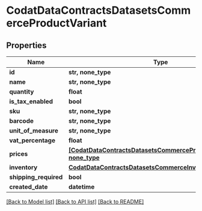 # CodatDataContractsDatasetsCommerceProductVariant


## Properties
Name | Type | Description | Notes
------------ | ------------- | ------------- | -------------
**id** | **str, none_type** |  | [optional] 
**name** | **str, none_type** |  | [optional] 
**quantity** | **float** |  | [optional] 
**is_tax_enabled** | **bool** |  | [optional] 
**sku** | **str, none_type** |  | [optional] 
**barcode** | **str, none_type** |  | [optional] 
**unit_of_measure** | **str, none_type** |  | [optional] 
**vat_percentage** | **float** |  | [optional] 
**prices** | [**[CodatDataContractsDatasetsCommerceProductVariantPrice], none_type**](CodatDataContractsDatasetsCommerceProductVariantPrice.md) |  | [optional] 
**inventory** | [**CodatDataContractsDatasetsCommerceInventory**](CodatDataContractsDatasetsCommerceInventory.md) |  | [optional] 
**shipping_required** | **bool** |  | [optional] 
**created_date** | **datetime** |  | [optional] 

[[Back to Model list]](../README.md#documentation-for-models) [[Back to API list]](../README.md#documentation-for-api-endpoints) [[Back to README]](../README.md)


